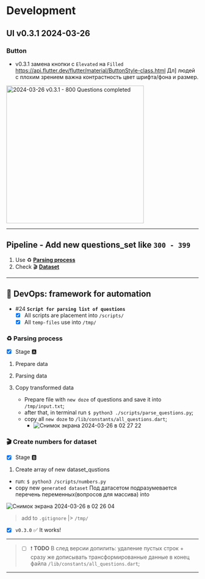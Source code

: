 # Development

## UI v0.3.1 2024-03-26

### Button

- v0.3.1 замена кнопки с `Elevated` на `Filled` https://api.flutter.dev/flutter/material/ButtonStyle-class.html Дл] людей с плохим зрением важна контрастность цвет шрифта/фона и размер.

<img src="https://github.com/vovs03/pocket_coach/assets/21124057/731e6f52-c2ce-4d04-a2d2-c222dba0a059" width = "360" alt="2024-03-26 v0.3.1 - 800 Questions completed"/>

---

## Pipeline - Add new questions_set like `300 - 399`

1. Use ♻️ <a href='#parsing_process'>**Parsing process**</a>
2. Check 🎬 <a href='#dataset'>**Dataset**</a>

---

## 📜 DevOps: framework for automation

- #24 **`Script for parsing list of questions`**
  - [x] All scripts are placement into `/scripts/`
  - [x] All `temp-files` use into `/tmp/`

### ♻️ Parsing process <a name="parsing_process"></a>

- [x] Stage :a:

1. Prepare data
2. Parsing data
3. Copy transformed data

   - Prepare file with `new doze` of questions and save it into `/tmp/input.txt`;
   - after that, in terminal run `$ python3 ./scripts/parse_questions.py`;
   - copy all `new doze` to `/lib/constants/all_questions.dart`;
     - ![Снимок экрана 2024-03-26 в 02 27 22](https://github.com/vovs03/pocket_coach/assets/21124057/7cfb5b27-6e36-45f8-83b1-24af3c3132a6)

### 🎬 Create numbers for dataset <a name="dataset"></a>

- [x] Stage :b:

1. Create array of new dataset_qustions

- run: `$ python3 /scripts/numbers.py`
- copy new `generated dataset` Под датасетом подразумевается перечень переменных(вопросов для массива) into

![Снимок экрана 2024-03-26 в 02 26 04](https://github.com/vovs03/pocket_coach/assets/21124057/bf3f8f74-f316-4d2e-9002-4f622b12f143)



> add to `.gitignore` |> `/tmp/`

- [x] `v0.3.0` ✅ It works!

---

> - [ ] ❗ **TODO** В след версии допилить: удаление пустых строк + сразу же дописывать трансформированные данные в конец файла `/lib/constants/all_questions.dart`;

---
